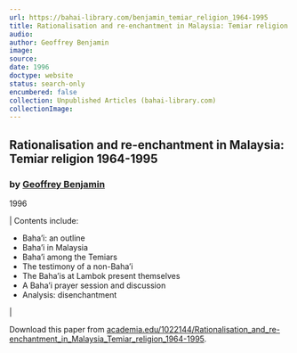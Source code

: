 ```yaml
---
url: https://bahai-library.com/benjamin_temiar_religion_1964-1995
title: Rationalisation and re-enchantment in Malaysia: Temiar religion 1964-1995
audio: 
author: Geoffrey Benjamin
image: 
source: 
date: 1996
doctype: website
status: search-only
encumbered: false
collection: Unpublished Articles (bahai-library.com)
collectionImage: 
---
```



## Rationalisation and re-enchantment in Malaysia: Temiar religion 1964-1995

### by [Geoffrey Benjamin](https://bahai-library.com/author/Geoffrey+Benjamin)

1996


| Contents include:
*   Baha’i: an outline
*   Baha’i in Malaysia
*   Baha’i among the Temiars
*   The testimony of a non-Baha’i
*   The Baha’is at Lambok present themselves
*   A Baha’i prayer session and discussion
*   Analysis: disenchantment

 |

Download this paper from [academia.edu/1022144/Rationalisation\_and\_re-enchantment\_in\_Malaysia\_Temiar\_religion_1964-1995](http://www.academia.edu/1022144/Rationalisation_and_re-enchantment_in_Malaysia_Temiar_religion_1964-1995).